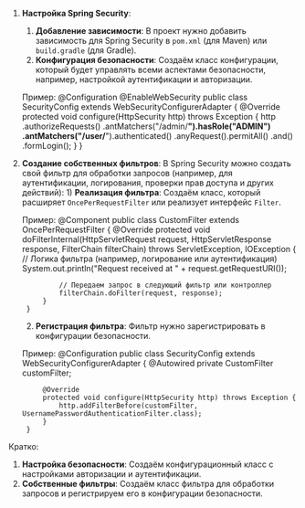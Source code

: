 1. **Настройка Spring Security**:
	1) **Добавление зависимости**: В проект нужно добавить зависимость для Spring Security в `pom.xml` (для Maven) или `build.gradle` (для Gradle).
	2) **Конфигурация безопасности**: Создаём класс конфигурации, который будет управлять всеми аспектами безопасности, например, настройкой аутентификации и авторизации.
	
	Пример:
		@Configuration
		@EnableWebSecurity
		public class SecurityConfig extends WebSecurityConfigurerAdapter {
		    @Override
		    protected void configure(HttpSecurity http) throws Exception {
		        http
		            .authorizeRequests()
		                .antMatchers("/admin/**").hasRole("ADMIN")
		                .antMatchers("/user/**").authenticated()
		                .anyRequest().permitAll()
		            .and()
		            .formLogin();
		    }
		}
		
2. **Создание собственных фильтров**: В Spring Security можно создать свой фильтр для обработки запросов (например, для аутентификации, логирования, проверки прав доступа и других действий):
	   1) **Реализация фильтра**: Создаём класс, который расширяет `OncePerRequestFilter` или реализует интерфейс `Filter`.
	
	Пример:
		@Component
		public class CustomFilter extends OncePerRequestFilter {
		    @Override
		    protected void doFilterInternal(HttpServletRequest request, HttpServletResponse response, FilterChain filterChain) throws ServletException, IOException {
		        // Логика фильтра (например, логирование или аутентификация)
		        System.out.println("Request received at " + request.getRequestURI());
		
		        // Передаем запрос в следующий фильтр или контроллер
		        filterChain.doFilter(request, response);
		    }
		}
		
	2) **Регистрация фильтра**: Фильтр нужно зарегистрировать в конфигурации безопасности.
	   
	Пример:
		@Configuration
		public class SecurityConfig extends WebSecurityConfigurerAdapter {
		    @Autowired
		    private CustomFilter customFilter;
		
		    @Override
		    protected void configure(HttpSecurity http) throws Exception {
		        http.addFilterBefore(customFilter, UsernamePasswordAuthenticationFilter.class);
		    }
		}

Кратко:
1. **Настройка безопасности**: Создаём конфигурационный класс с настройками авторизации и аутентификации.
2. **Собственные фильтры**: Создаём класс фильтра для обработки запросов и регистрируем его в конфигурации безопасности.


